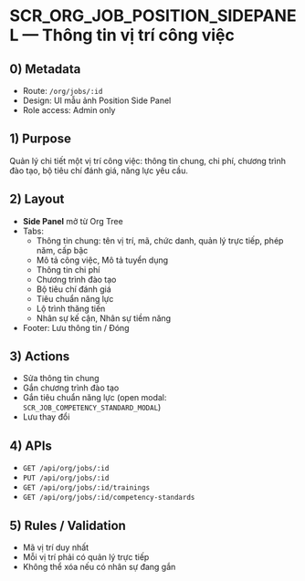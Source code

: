 # SCR_ORG_JOB_POSITION_SIDEPANEL — Thông tin vị trí công việc

## 0) Metadata
- Route: `/org/jobs/:id`
- Design: UI mẫu ảnh Position Side Panel
- Role access: Admin only

## 1) Purpose
Quản lý chi tiết một vị trí công việc: thông tin chung, chi phí, chương trình đào tạo, bộ tiêu chí đánh giá, năng lực yêu cầu.

## 2) Layout
- **Side Panel** mở từ Org Tree
- Tabs:
  - Thông tin chung: tên vị trí, mã, chức danh, quản lý trực tiếp, phép năm, cấp bậc
  - Mô tả công việc, Mô tả tuyển dụng
  - Thông tin chi phí
  - Chương trình đào tạo
  - Bộ tiêu chí đánh giá
  - Tiêu chuẩn năng lực
  - Lộ trình thăng tiến
  - Nhân sự kế cận, Nhân sự tiềm năng
- Footer: Lưu thông tin / Đóng

## 3) Actions
- Sửa thông tin chung
- Gắn chương trình đào tạo
- Gắn tiêu chuẩn năng lực (open modal: `SCR_JOB_COMPETENCY_STANDARD_MODAL`)
- Lưu thay đổi

## 4) APIs
- `GET /api/org/jobs/:id`
- `PUT /api/org/jobs/:id`
- `GET /api/org/jobs/:id/trainings`
- `GET /api/org/jobs/:id/competency-standards`

## 5) Rules / Validation
- Mã vị trí duy nhất
- Mỗi vị trí phải có quản lý trực tiếp
- Không thể xóa nếu có nhân sự đang gắn
